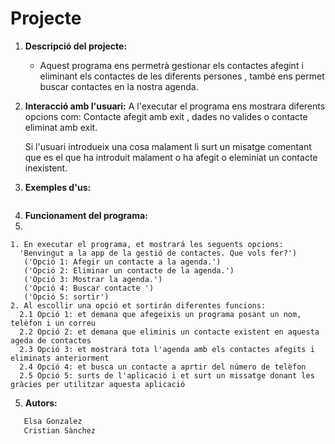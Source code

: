# Projecte

1. **Descripció del projecte:**
   - Aquest programa ens permetrà gestionar els contactes afegint i eliminant els contactes de les diferents persones , també ens permet buscar contactes en la nostra agenda.
   
2. **Interacció amb l'usuari:**
   A l'executar el programa ens mostrara diferents opcions com: Contacte afegit amb exit , dades no valides o contacte eliminat amb exit.

   Si l'usuari introdueix una cosa malament li surt un misatge comentant que es el que ha introduit malament o ha afegit o eleminiat un          contacte inexistent.
3.  **Exemples d'us:**
   ```pyhton
 
```
4.  **Funcionament del programa:**
5.  
 ```pyhton
1. En executar el programa, et mostrará les seguents opcions:
   'Benvingut a la app de la gestió de contactes. Que vols fer?')
    ('Opció 1: Afegir un contacte a la agenda.')
    ('Opció 2: Eliminar un contacte de la agenda.')
    ('Opció 3: Mostrar la agenda.')
    ('Opció 4: Buscar contacte ')
    ('Opció 5: sortir')
2. Al escollir una opció et sortirán diferentes funcions:
   2.1 Opció 1: et demana que afegeixis un programa posant un nom, telèfon i un correu
   2.2 Opció 2: et demana que eliminis un contacte existent en aquesta ageda de contactes
   2.3 Opció 3: et mostrará tota l'agenda amb els contactes afegits i eliminats anteriorment
   2.4 Opció 4: et busca un contacte a aprtir del número de telèfon
   2.5 Opció 5: surts de l'aplicació i et surt un missatge donant les gràcies per utilitzar aquesta aplicació
```
  
5.  **Autors:**
```python
   Elsa Gonzalez
   Cristian Sànchez
```
